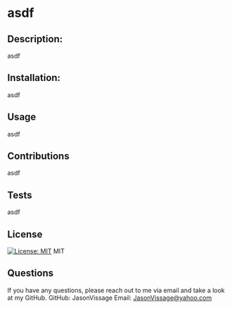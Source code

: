 # asdf
## Description:
asdf
## Installation:
asdf
## Usage
asdf
## Contributions
asdf
## Tests
asdf
## License
[![License: MIT](https://img.shields.io/badge/License-MIT-yellow.svg)](https://opensource.org/licenses/MIT)
MIT
## Questions
If you have any questions, please reach out to me via email and take a look at my GitHub.
GitHub: JasonVissage
Email: JasonVissage@yahoo.com
